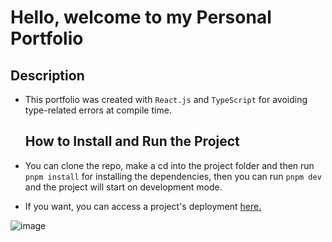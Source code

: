 # Hello, welcome to my Personal Portfolio

## Description
 
- This portfolio was created with `React.js` and `TypeScript` for avoiding type-related errors at compile time.

  ## How to Install and Run the Project

- You can clone the repo, make a cd into the project folder and then run `pnpm install` for installing the dependencies, then you can run `pnpm dev` and the project will start on development mode.

- If you want, you can access a project's deployment [here.](https://portfolio-2024-ten-nu.vercel.app/)

![image](https://github.com/user-attachments/assets/3c9e8ce3-8ccd-4f92-88e9-620010d57d8d)

